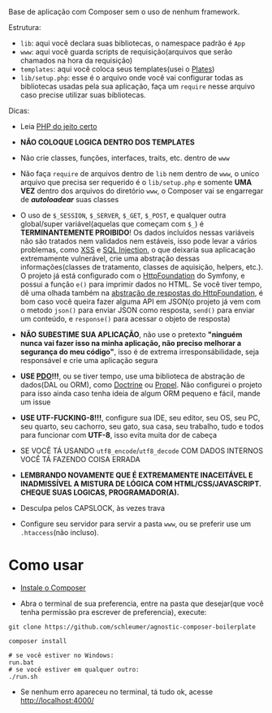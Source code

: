 Base de aplicação com Composer sem o uso de nenhum framework.

Estrutura:
- `lib`: aqui você declara suas bibliotecas, o namespace padrão é `App`
- `www`: aqui você guarda scripts de requisição(arquivos que serão chamados na hora da requisição)
- `templates`: aqui você coloca seus templates(usei o [Plates](http://platesphp.com/))
- `lib/setup.php`: esse é o arquivo onde você vai configurar todas as bibliotecas usadas pela sua aplicação,
faça um `require` nesse arquivo caso precise utilizar suas bibliotecas.

Dicas:

- Leia [PHP do jeito certo](http://br.phptherightway.com/)

- **NÃO COLOQUE LOGICA DENTRO DOS TEMPLATES**

- Não crie classes, funções, interfaces, traits, etc. dentro de `www`

- Não faça `require` de arquivos dentro de `lib` nem dentro de `www`,
o unico arquivo que precisa ser requerido é o `lib/setup.php` e somente **UMA VEZ** dentro dos arquivos
do diretório `www`, o Composer vai se engarregar de **_autoloadear_** suas classes

- O uso de `$_SESSION`, `$_SERVER`, `$_GET`, `$_POST`,
e qualquer outra global/super variável(aquelas que começam com `$_`)
é **TERMINANTEMENTE PROIBIDO**! Os dados incluídos nessas variáveis não são
tratados nem validados nem estáveis, isso pode levar a vários problemas, como [XSS](https://pt.wikipedia.org/wiki/Cross-site_scripting) 
e [SQL Injection](https://pt.wikipedia.org/wiki/Inje%C3%A7%C3%A3o_de_SQL),
o que deixaria sua aplicacação extremamente vulnerável,
crie uma abstração dessas informações(classes de tratamento, classes de aquisição, helpers, etc.).
O projeto já está configurado com o [HttpFoundation](https://symfony.com/doc/current/components/http_foundation/index.html) do Symfony, e possui a função `e()` para imprimir dados no HTML.
Se você tiver tempo, dê uma olhada também na [abstração de respostas do HttpFoundation](https://symfony.com/doc/current/components/http_foundation/introduction.html#request),
é bom caso você queira fazer alguma API em JSON(o projeto já vem com o metodo `json()` para enviar JSON como resposta, `send()` para enviar um conteúdo, e `response()` para acessar o objeto de resposta)

- **NÃO SUBESTIME SUA APLICAÇÃO**, não use o pretexto
**"ninguém nunca vai fazer isso na minha aplicação, não preciso melhorar a segurança do meu código"**,
isso é de extrema irresponsábilidade, seja responsável e crie uma aplicação segura

- **USE [PDO](http://br.phptherightway.com/#banco_de_dados)!!!**, ou se tiver tempo, use uma biblioteca de abstração de dados(DAL ou ORM),
como [Doctrine](http://www.doctrine-project.org/) ou [Propel](http://propelorm.org/). Não configurei o projeto para isso ainda
caso tenha ideia de algum ORM pequeno e fácil, mande um issue

- **USE UTF-FUCKING-8!!!**, configure sua IDE, seu editor, seu OS, seu PC, seu quarto, seu cachorro, seu gato, sua casa,
seu trabalho, tudo e todos para funcionar com **UTF-8**, isso evita muita dor de cabeça

- SE VOCÊ TÁ USANDO `utf8_encode`/`utf8_decode` COM DADOS INTERNOS VOCÊ TÁ FAZENDO COISA ERRADA

- **LEMBRANDO NOVAMENTE QUE É EXTREMAMENTE INACEITÁVEL E INADMISSÍVEL A MISTURA DE LÓGICA COM HTML/CSS/JAVASCRIPT. CHEQUE SUAS LOGICAS, PROGRAMADOR(A).**

- Desculpa pelos CAPSLOCK, às vezes trava

- Configure seu servidor para servir a pasta `www`, ou se preferir use um `.htaccess`(não incluso).

# Como usar

- [Instale o Composer](https://getcomposer.org/doc/00-intro.md#installation-linux-unix-osx)

- Abra o terminal de sua preferencia, entre na pasta que desejar(que você tenha permissão pra escrever de preferencia), execute:
```
git clone https://github.com/schleumer/agnostic-composer-boilerplate

composer install

# se você estiver no Windows:
run.bat
# se você estiver em qualquer outro:
./run.sh
```

- Se nenhum erro apareceu no terminal, tá tudo ok, acesse [http://localhost:4000/](http://localhost:4000/)
